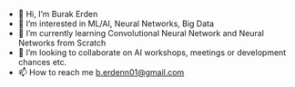 - 👋 Hi, I’m Burak Erden
- 👀 I’m interested in ML/AI, Neural Networks, Big Data
- 🌱 I’m currently learning Convolutional Neural Network and Neural Networks from Scratch
- 💞️ I’m looking to collaborate on AI workshops, meetings or development chances etc. 
- 📫 How to reach me b.erdenn01@gmail.com

<!---
BEGithubRepo/BEGithubRepo is a ✨ special ✨ repository because its `README.md` (this file) appears on your GitHub profile.
You can click the Preview link to take a look at your changes.
--->
